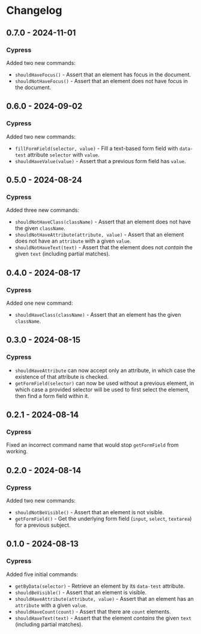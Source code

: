 # Changelog

## 0.7.0 - 2024-11-01

### Cypress

Added two new commands:

- `shouldHaveFocus()` - Assert that an element has focus in the document.
- `shouldNotHaveFocus()` - Assert that an element does not have focus in the document.

## 0.6.0 - 2024-09-02

### Cypress

Added two new commands:

- `fillFormField(selector, value)` - Fill a text-based form field with `data-test` attribute `selector` with `value`.
- `shouldHaveValue(value)` - Assert that a previous form field has `value`.

## 0.5.0 - 2024-08-24

### Cypress

Added three new commands:

- `shouldNotHaveClass(className)` - Assert that an element does not have the given `className`.
- `shouldNotHaveAttribute(attribute, value)` - Assert that an element does not have an `attribute` with a given `value`.
- `shouldNotHaveText(text)` - Assert that the element does not _contain_ the given `text` (including partial matches).

## 0.4.0 - 2024-08-17

### Cypress

Added one new command:

- `shouldHaveClass(className)` - Assert that an element has the given `className`.

## 0.3.0 - 2024-08-15

### Cypress

- `shouldHaveAttribute` can now accept only an attribute, in which case the existence of that attribute is checked.
- `getFormField(selector)` can now be used without a previous element, in which case a provided selector will be used to first select the element, then find a form field within it.

## 0.2.1 - 2024-08-14

### Cypress

Fixed an incorrect command name that would stop `getFormField` from working.

## 0.2.0 - 2024-08-14

### Cypress

Added two new commands:

- `shouldNotBeVisible()` - Assert that an element is not visible.
- `getFormField()` - Get the underlying form field (`input`, `select`, `textarea`) for a previous subject.

## 0.1.0 - 2024-08-13

### Cypress

Added five initial commands:

- `getByData(selector)` - Retrieve an element by its `data-test` attribute.
- `shouldBeVisible()` - Assert that an element is visible.
- `shouldHaveAttribute(attribute, value)` - Assert that an element has an `attribute` with a given `value`.
- `shouldHaveCount(count)` - Assert that there are `count` elements.
- `shouldHaveText(text)` - Assert that the element _contains_ the given `text` (including partial matches).
